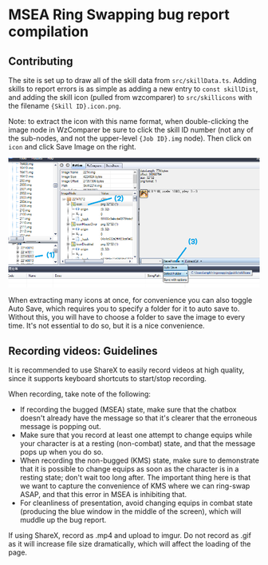 # MSEA Ring Swapping bug report compilation

## Contributing

The site is set up to draw all of the skill data from `src/skillData.ts`. Adding skills to report errors is as simple as adding a new entry to `const skillDist`, and adding the skill icon (pulled from wzcomparer) to `src/skillicons` with the filename `{Skill ID}.icon.png`.

Note: to extract the icon with this name format, when double-clicking the image node in WzComparer be sure to click the skill ID number (not any of the sub-nodes, and not the upper-level `{Job ID}.img` node). Then click on `icon` and click Save Image on the right.

![How to extract images from WzComparer](./readme_ss.png)

When extracting many icons at once, for convenience you can also toggle Auto Save, which requires you to specify a folder for it to auto save to. Without this, you will have to choose a folder to save the image to every time. It's not essential to do so, but it is a nice convenience.

## Recording videos: Guidelines

It is recommended to use ShareX to easily record videos at high quality, since it supports keyboard shortcuts to start/stop recording.

When recording, take note of the following:

- If recording the bugged (MSEA) state, make sure that the chatbox doesn't already have the message so that it's clearer that the erroneous message is popping out.
- Make sure that you record at least one attempt to change equips while your character is at a resting (non-combat) state, and that the message pops up when you do so.
- When recording the non-bugged (KMS) state, make sure to demonstrate that it is possible to change equips as soon as the character is in a resting state; don't wait too long after. The important thing here is that we want to capture the convenience of KMS where we can ring-swap ASAP, and that this error in MSEA is inhibiting that.
- For cleanliness of presentation, avoid changing equips in combat state (producing the blue window in the middle of the screen), which will muddle up the bug report.

If using ShareX, record as .mp4 and upload to imgur. Do not record as .gif as it will increase file size dramatically, which will affect the loading of the page.
